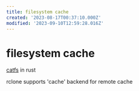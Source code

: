 ```yaml
---
title: filesystem cache
created: '2023-08-17T00:37:10.000Z'
modified: '2023-09-10T12:59:28.016Z'
---
```


# filesystem cache

[catfs](https://github.com/kahing/catfs) in rust

rclone supports 'cache' backend for remote cache
